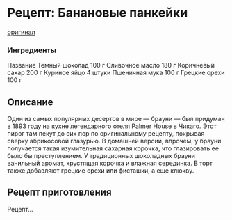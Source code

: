 # Рецепт: Банановые панкейки
[оригинал](https://eda.ru/recepty/vypechka-deserty/brauni-brownie-20955)

### Ингредиенты
Название
Темный шоколад
100 г
Сливочное масло
180 г
Коричневый сахар
200 г
Куриное яйцо
4 штуки
Пшеничная мука
100 г
Грецкие орехи
100 г


## Описание
Один из самых популярных десертов в мире — брауни — был придуман в 1893 году на кухне легендарного отеля Palmer House в Чикаго. Этот пирог там пекут до сих пор по оригинальному рецепту, покрывая сверху абрикосовой глазурью. В домашней версии, впрочем, у брауни получается такая изумительная сахарная корочка, что глазировать ее было бы преступлением. У традиционных шоколадных брауни ванильный аромат, хрустящая корочка и влажная серединка. В торт также добавляют грецкие орехи или фисташки, а еще клюкву.

## Рецепт приготовления
Рецепт...